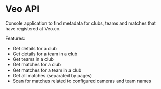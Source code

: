 # Veo API

Console application to find metadata for clubs, teams and matches that have registered at Veo.co.

Features:
* Get details for a club
* Get details for a team in a club
* Get teams in a club
* Get matches for a club
* Get matches for a team in a club
* Get all matches (separated by pages)
* Scan for matches related to configured cameras and team names
